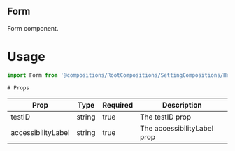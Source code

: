 ## Form
Form component.

# Usage
```js
import Form from '@compositions/RootCompositions/SettingCompositions/HelpCentreCompositions/ContactUsCompositions/Form';

# Props
```
Prop                      | Type                  | Required                | Description
--------------------------|-----------------------|-------------------------|--------------------------
testID                    | string                | true                    | The testID prop
accessibilityLabel        | string                | true                    | The accessibilityLabel prop
